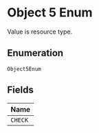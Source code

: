 
# Object 5 Enum

Value is resource type.

## Enumeration

`Object5Enum`

## Fields

| Name |
|  --- |
| `CHECK` |

